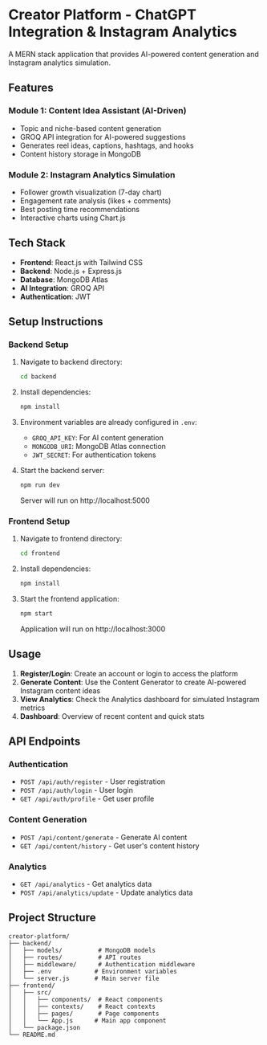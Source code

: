 # Creator Platform - ChatGPT Integration & Instagram Analytics

A MERN stack application that provides AI-powered content generation and Instagram analytics simulation.

## Features

### Module 1: Content Idea Assistant (AI-Driven)

- Topic and niche-based content generation
- GROQ API integration for AI-powered suggestions
- Generates reel ideas, captions, hashtags, and hooks
- Content history storage in MongoDB

### Module 2: Instagram Analytics Simulation

- Follower growth visualization (7-day chart)
- Engagement rate analysis (likes + comments)
- Best posting time recommendations
- Interactive charts using Chart.js

## Tech Stack

- **Frontend**: React.js with Tailwind CSS
- **Backend**: Node.js + Express.js
- **Database**: MongoDB Atlas
- **AI Integration**: GROQ API
- **Authentication**: JWT

## Setup Instructions

### Backend Setup

1. Navigate to backend directory:

   ```bash
   cd backend
   ```

2. Install dependencies:

   ```bash
   npm install
   ```

3. Environment variables are already configured in `.env`:

   - `GROQ_API_KEY`: For AI content generation
   - `MONGODB_URI`: MongoDB Atlas connection
   - `JWT_SECRET`: For authentication tokens

4. Start the backend server:
   ```bash
   npm run dev
   ```
   Server will run on http://localhost:5000

### Frontend Setup

1. Navigate to frontend directory:

   ```bash
   cd frontend
   ```

2. Install dependencies:

   ```bash
   npm install
   ```

3. Start the frontend application:
   ```bash
   npm start
   ```
   Application will run on http://localhost:3000

## Usage

1. **Register/Login**: Create an account or login to access the platform
2. **Generate Content**: Use the Content Generator to create AI-powered Instagram content ideas
3. **View Analytics**: Check the Analytics dashboard for simulated Instagram metrics
4. **Dashboard**: Overview of recent content and quick stats

## API Endpoints

### Authentication

- `POST /api/auth/register` - User registration
- `POST /api/auth/login` - User login
- `GET /api/auth/profile` - Get user profile

### Content Generation

- `POST /api/content/generate` - Generate AI content
- `GET /api/content/history` - Get user's content history

### Analytics

- `GET /api/analytics` - Get analytics data
- `POST /api/analytics/update` - Update analytics data

## Project Structure

```
creator-platform/
├── backend/
│   ├── models/          # MongoDB models
│   ├── routes/          # API routes
│   ├── middleware/      # Authentication middleware
│   ├── .env            # Environment variables
│   └── server.js       # Main server file
├── frontend/
│   ├── src/
│   │   ├── components/  # React components
│   │   ├── contexts/    # React contexts
│   │   ├── pages/       # Page components
│   │   └── App.js      # Main app component
│   └── package.json
└── README.md
```

